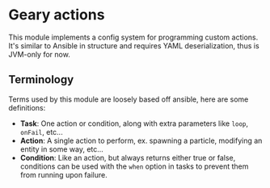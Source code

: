 # Geary actions

This module implements a config system for programming custom actions. It's similar to Ansible in structure and requires YAML deserialization, thus is JVM-only for now.

## Terminology

Terms used by this module are loosely based off ansible, here are some definitions:

- **Task**: One action or condition, along with extra parameters like `loop`, `onFail`, etc...
- **Action**: A single action to perform, ex. spawning a particle, modifying an entity in some way, etc...
- **Condition**: Like an action, but always returns either true or false, conditions can be used with the `when` option in tasks to prevent them from running upon failure.
